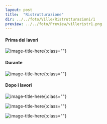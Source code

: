 ```yaml
---
layout: post
title:  "Ristrutturazione"
dir: ../../foto/Ville/Ristrutturazioni/1
preview: ../../foto/Preview/villeristr1.png
---
```


#### Prima dei lavori

![image-title-here](../../foto/Ville/Ristrutturazioni/1/1.png){:class=""}

#### Durante

![image-title-here](../../foto/Ville/Ristrutturazioni/1/4.png){:class=""}

#### Dopo i lavori

![image-title-here](../../foto/Ville/Ristrutturazioni/1/2.png){:class=""}

![image-title-here](../../foto/Ville/Ristrutturazioni/1/3.png){:class=""}

![image-title-here](../../foto/Ville/Ristrutturazioni/1/5.png){:class=""}

